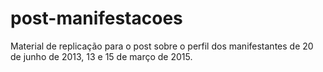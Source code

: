 # post-manifestacoes
Material de replicação para o post sobre o perfil dos manifestantes de 20 de junho de 2013, 13 e 15 de março de 2015.
